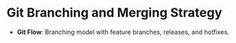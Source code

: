 # Git Branching and Merging Strategy

- **Git Flow**: Branching model with feature branches, releases, and hotfixes.
